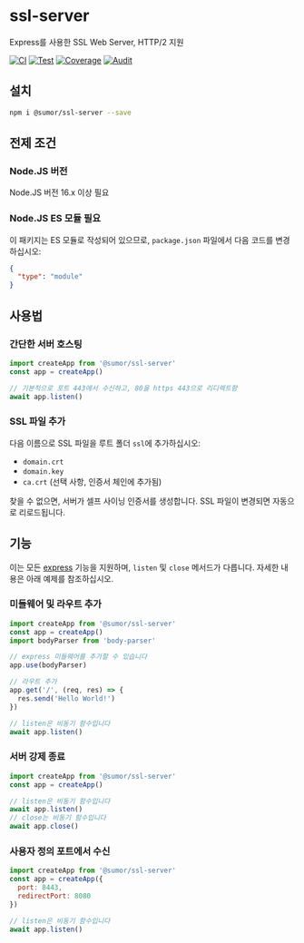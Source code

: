 # ssl-server

Express를 사용한 SSL Web Server, HTTP/2 지원

[![CI](https://github.com/sumor-cloud/ssl-server/actions/workflows/ci.yml/badge.svg)](https://github.com/sumor-cloud/ssl-server/actions/workflows/ci.yml)
[![Test](https://github.com/sumor-cloud/ssl-server/actions/workflows/ut.yml/badge.svg)](https://github.com/sumor-cloud/ssl-server/actions/workflows/ut.yml)
[![Coverage](https://github.com/sumor-cloud/ssl-server/actions/workflows/coverage.yml/badge.svg)](https://github.com/sumor-cloud/ssl-server/actions/workflows/coverage.yml)
[![Audit](https://github.com/sumor-cloud/ssl-server/actions/workflows/audit.yml/badge.svg)](https://github.com/sumor-cloud/ssl-server/actions/workflows/audit.yml)

## 설치

```bash
npm i @sumor/ssl-server --save
```

## 전제 조건

### Node.JS 버전

Node.JS 버전 16.x 이상 필요

### Node.JS ES 모듈 필요

이 패키지는 ES 모듈로 작성되어 있으므로,
`package.json` 파일에서 다음 코드를 변경하십시오:

```json
{
  "type": "module"
}
```

## 사용법

### 간단한 서버 호스팅

```javascript
import createApp from '@sumor/ssl-server'
const app = createApp()

// 기본적으로 포트 443에서 수신하고, 80을 https 443으로 리디렉트함
await app.listen()
```

### SSL 파일 추가

다음 이름으로 SSL 파일을 루트 폴더 `ssl`에 추가하십시오:

- `domain.crt`
- `domain.key`
- `ca.crt` (선택 사항, 인증서 체인에 추가됨)

찾을 수 없으면, 서버가 셀프 사이닝 인증서를 생성합니다.
SSL 파일이 변경되면 자동으로 리로드됩니다.

## 기능

이는 모든 [express](https://www.npmjs.com/package/express) 기능을 지원하며, `listen` 및 `close` 메서드가 다릅니다. 자세한 내용은 아래 예제를 참조하십시오.

### 미들웨어 및 라우트 추가

```javascript
import createApp from '@sumor/ssl-server'
const app = createApp()
import bodyParser from 'body-parser'

// express 미들웨어를 추가할 수 있습니다
app.use(bodyParser)

// 라우트 추가
app.get('/', (req, res) => {
  res.send('Hello World!')
})

// listen은 비동기 함수입니다
await app.listen()
```

### 서버 강제 종료

```javascript
import createApp from '@sumor/ssl-server'
const app = createApp()

// listen은 비동기 함수입니다
await app.listen()
// close는 비동기 함수입니다
await app.close()
```

### 사용자 정의 포트에서 수신

```javascript
import createApp from '@sumor/ssl-server'
const app = createApp({
  port: 8443,
  redirectPort: 8080
})

// listen은 비동기 함수입니다
await app.listen()
```
